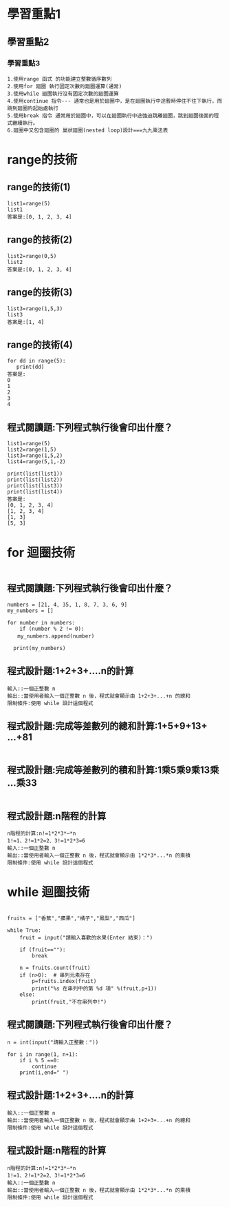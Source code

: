 # 學習重點1

## 學習重點2

### 學習重點3
```
1.使用range 函式 的功能建立整數循序數列
2.使用for 廻圈 執行固定次數的廻圈運算(通常)
3.使用while 廻圈執行沒有固定次數的廻圈運算
4.使用continue 指令--- 通常也是用於廻圈中，是在廻圈執行中途暫時停住不往下執行，而跳到廻圈的起始處執行
5.使用break 指令 通常用於廻圈中，可以在廻圈執行中途強迫跳離廻圈，跳到廻圈後面的程式繼續執行。
6.廻圈中又包含廻圈的 巢狀廻圈(nested loop)設計===九九乘法表
```
# range的技術
## range的技術(1)
```
list1=range(5)
list1
答案是:[0, 1, 2, 3, 4]
```
## range的技術(2)
```
list2=range(0,5)
list2
答案是:[0, 1, 2, 3, 4]
```
## range的技術(3)
```
list3=range(1,5,3)
list3
答案是:[1, 4]
```
## range的技術(4)
```
for dd in range(5):
   print(dd)
答案是:
0
1
2
3
4
```
## 程式閱讀題:下列程式執行後會印出什麼？
```
list1=range(5)
list2=range(1,5)
list3=range(1,5,2)
list4=range(5,1,-2)

print(list(list1))
print(list(list2))
print(list(list3)) 
print(list(list4))  
答案是:
[0, 1, 2, 3, 4]
[1, 2, 3, 4]
[1, 3]
[5, 3]
```
# for 迴圈技術
```
```
## 程式閱讀題:下列程式執行後會印出什麼？
```
numbers = [21, 4, 35, 1, 8, 7, 3, 6, 9]
my_numbers = []

for number in numbers:
    if (number % 2 != 0): 
　　my_numbers.append(number)
  
  print(my_numbers)
  ```
  ## 程式設計題:1+2+3+....n的計算
  ```
  輸入::一個正整數 n
輸出::當使用者輸入一個正整數 n 後，程式就會顯示由 1+2+3+...+n 的總和
限制條件:使用 while 設計這個程式
```
## 程式設計題:完成等差數列的總和計算:1+5+9+13+ ...+81
```
```
## 程式設計題:完成等差數列的積和計算:1乘5乘9乘13乘 ...乘33
```
```
## 程式設計題:n階程的計算
```
n階程的計算:n!=1*2*3*⋯*n
1!=1、2!=1*2=2、3!=1*2*3=6
輸入::一個正整數 n
輸出::當使用者輸入一個正整數 n 後，程式就會顯示由 1*2*3*...*n 的乘積
限制條件:使用 while 設計這個程式
```
# while 迴圈技術
```
```
```
fruits = ["香蕉","蘋果","橘子","鳳梨","西瓜"]

while True:
    fruit = input("請輸入喜歡的水果(Enter 結束)：")

    if (fruit==""):
        break

    n = fruits.count(fruit) 
    if (n>0):  # 串列元素存在
        p=fruits.index(fruit)
        print("%s 在串列中的第 %d 項" %(fruit,p+1))
    else:
        print(fruit,"不在串列中!")
```
## 程式閱讀題:下列程式執行後會印出什麼？
```
n = int(input("請輸入正整數："))

for i in range(1, n+1):
    if i % 5 ==0:
        continue
    print(i,end=" ")
```
## 程式設計題:1+2+3+....n的計算
```
輸入::一個正整數 n
輸出::當使用者輸入一個正整數 n 後，程式就會顯示由 1+2+3+...+n 的總和
限制條件:使用 while 設計這個程式
```
## 程式設計題:n階程的計算
```
n階程的計算:n!=1*2*3*⋯*n
1!=1、2!=1*2=2、3!=1*2*3=6
輸入::一個正整數 n
輸出::當使用者輸入一個正整數 n 後，程式就會顯示由 1*2*3*...*n 的乘積
限制條件:使用 while 設計這個程式
```
